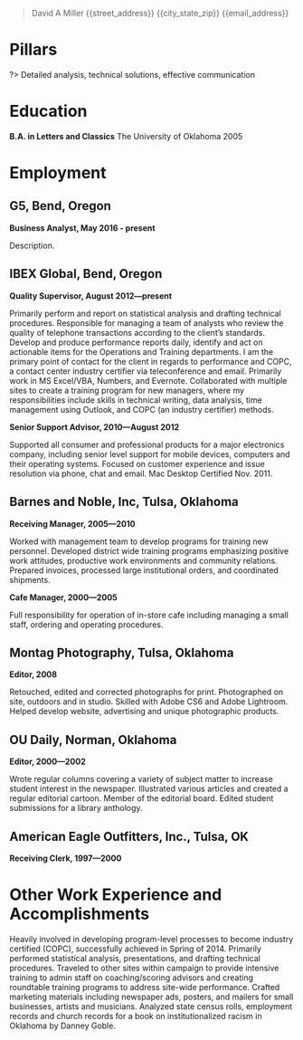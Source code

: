 > David A Miller
{{street_address}}
{{city_state_zip}}
{{email_address}}

# Pillars

?> Detailed analysis, technical solutions, effective communication

# Education

**B.A. in Letters and Classics**
The University of Oklahoma
2005

# Employment

## G5, Bend, Oregon

**Business Analyst, May 2016 - present**

Description.

## IBEX Global, Bend, Oregon

**Quality Supervisor, August 2012—present**

Primarily perform and report on statistical analysis and drafting technical procedures. Responsible for managing a team of analysts who review the quality of telephone transactions according to the client’s standards. Develop and produce performance reports daily, identify and act on actionable items for the Operations and Training departments. I am the primary point of contact for the client in regards to performance and COPC, a contact center industry certifier via teleconference and email. Primarily work in MS Excel/VBA, Numbers, and Evernote. Collaborated with multiple sites to create a training program for new managers, where my responsibilities include skills in technical writing, data analysis, time management using Outlook, and COPC (an industry certifier) methods.

**Senior Support Advisor, 2010—August 2012**

Supported all consumer and professional products for a major electronics company, including senior level support for mobile devices, computers and their operating systems. Focused on customer experience and issue resolution via phone, chat and email. Mac Desktop Certified Nov. 2011.

## Barnes and Noble, Inc, Tulsa, Oklahoma

**Receiving Manager, 2005—2010**

Worked with management team to develop programs for training new personnel.
Developed district wide training programs emphasizing positive work attitudes, productive work environments and community relations.
Prepared invoices, processed large institutional orders, and coordinated shipments.

**Cafe Manager, 2000—2005**

Full responsibility for operation of in-store cafe including managing a small staff, ordering and operating procedures.

## Montag Photography, Tulsa, Oklahoma

**Editor, 2008**

Retouched, edited and corrected photographs for print. Photographed on site, outdoors and in studio. Skilled with Adobe CS6 and Adobe Lightroom. Helped develop website, advertising and unique photographic products.

## OU Daily, Norman, Oklahoma

**Editor, 2000—2002**

Wrote regular columns covering a variety of subject matter to increase student interest in the newspaper.
Illustrated various articles and created a regular editorial cartoon.
Member of the editorial board.
Edited student submissions for a library anthology.

## American Eagle Outfitters, Inc., Tulsa, OK

**Receiving Clerk, 1997—2000**

# Other Work Experience and Accomplishments

Heavily involved in developing program-level processes to become industry certified (COPC), successfully achieved in Spring of 2014. Primarily performed statistical analysis, presentations, and drafting technical procedures.
Traveled to other sites within campaign to provide intensive training to admin staff on coaching/scoring advisors and creating roundtable training programs to address site-wide performance.
Crafted marketing materials including newspaper ads, posters, and mailers for small businesses, artists and musicians.
Analyzed state census rolls, employment records and church records for a book on institutionalized racism in Oklahoma by Danney Goble.
